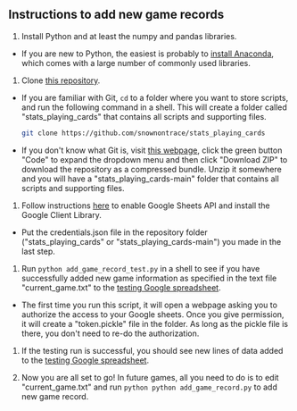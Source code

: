 ## Instructions to add new game records

1. Install Python and at least the numpy and pandas libraries.

  - If you are new to Python, the easiest is probably to [install Anaconda](https://www.anaconda.com/products/individual), which comes with a large number of commonly used libraries.

1. Clone [this repository](https://github.com/snownontrace/stats_playing_cards).

  - If you are familiar with Git, `cd` to a folder where you want to store scripts, and run the following command in a shell. This will create a folder called "stats_playing_cards" that contains all scripts and supporting files.

    ```bash
    git clone https://github.com/snownontrace/stats_playing_cards
    ```

  - If you don't know what Git is, visit [this webpage](https://github.com/snownontrace/stats_playing_cards), click the green button "Code" to expand the dropdown menu and then click "Download ZIP" to download the repository as a compressed bundle. Unzip it somewhere and you will have a "stats_playing_cards-main" folder that contains all scripts and supporting files.

1. Follow instructions [here](https://developers.google.com/sheets/api/quickstart/python) to enable Google Sheets API and install the Google Client Library.

  - Put the credentials.json file in the repository folder ("stats_playing_cards" or "stats_playing_cards-main") you made in the last step.

1. Run `python add_game_record_test.py` in a shell to see if you have successfully added new game information as specified in the text file "current_game.txt" to the [testing Google spreadsheet](https://docs.google.com/spreadsheets/d/1GcPjxs5PaK7atFxVq4VFp94j4RlJf1z1HFlyGQmiYsw/edit?usp=sharing).

  - The first time you run this script, it will open a webpage asking you to authorize the access to your Google sheets. Once you give permission, it will create a "token.pickle" file in the folder. As long as the pickle file is there, you don't need to re-do the authorization.

1. If the testing run is successful, you should see new lines of data added to the [testing Google spreadsheet](https://docs.google.com/spreadsheets/d/1GcPjxs5PaK7atFxVq4VFp94j4RlJf1z1HFlyGQmiYsw/edit?usp=sharing).

1. Now you are all set to go! In future games, all you need to do is to edit "current_game.txt" and run `python python add_game_record.py` to add new game record.
